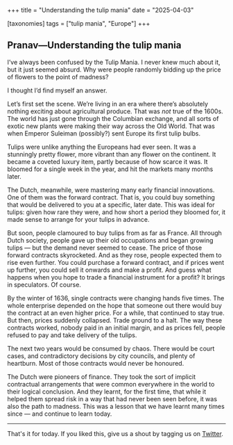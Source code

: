 +++
title = "Understanding the tulip mania"
date = "2025-04-03"
  
[taxonomies]
tags = ["tulip mania", "Europe"]
+++

## Pranav—Understanding the tulip mania

I’ve always been confused by the Tulip Mania. I never knew much about it, but it just seemed absurd. Why were people randomly bidding up the price of flowers to the point of madness? 

I thought I’d find myself an answer. 

Let’s first set the scene. We’re living in an era where there’s absolutely nothing exciting about agricultural produce. That was *not* true of the 1600s. The world has just gone through the Columbian exchange, and all sorts of exotic new plants were making their way across the Old World. That was when Emperor Suleiman (possibly?) sent Europe its first tulip bulbs. 

Tulips were unlike anything the Europeans had ever seen. It was a stunningly pretty flower, more vibrant than any flower on the continent. It became a coveted luxury item, partly because of how scarce it was. It bloomed for a single week in the year, and hit the markets many months later. 

The Dutch, meanwhile, were mastering many early financial innovations. One of them was the forward contract. That is, you could buy something that would be delivered to you at a specific, later date. This was ideal for tulips: given how rare they were, and how short a period they bloomed for, it made sense to arrange for your tulips in advance.

But soon, people clamoured to buy tulips from as far as France. All through Dutch society, people gave up their old occupations and began growing tulips — but the demand never seemed to cease. The price of those forward contracts skyrocketed. And as they rose, people expected them to rise even further. You could purchase a forward contract, and if prices went up further, you could sell it onwards and make a profit. And guess what happens when you hope to trade a financial instrument for a profit? It brings in speculators. Of course.

By the winter of 1636, single contracts were changing hands five times. The whole enterprise depended on the hope that someone out there would buy the contract at an even higher price. For a while, that continued to stay true. But then, prices suddenly collapsed. Trade ground to a halt. The way these contracts worked, nobody paid in an initial margin, and as prices fell, people refused to pay and take delivery of the tulips. 

The next two years would be consumed by chaos. There would be court cases, and contradictory decisions by city councils, and plenty of heartburn. Most of those contracts would never be honoured. 

The Dutch were pioneers of finance. They took the sort of implicit contractual arrangements that were common everywhere in the world to their logical conclusion. And they learnt, for the first time, that while it helped them spread risk in a way that had never been seen before, it was also the path to madness. This was a lesson that we have learnt many times since — and continue to learn today.

---

That's it for today. If you liked this, give us a shout by tagging us on  [Twitter](https://x.com/zerodhamarkets).

